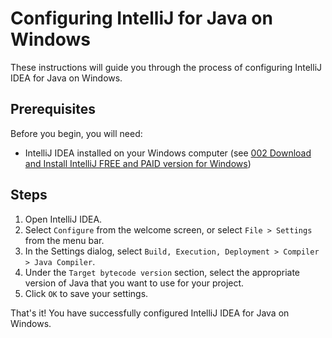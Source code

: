 # Configuring IntelliJ for Java on Windows

These instructions will guide you through the process of configuring IntelliJ IDEA for Java on Windows.

## Prerequisites

Before you begin, you will need:
- IntelliJ IDEA installed on your Windows computer (see [002 Download and Install IntelliJ FREE and PAID version for Windows](../setup/002_Download_and_Install_IntelliJ_FREE_and_PAID_version_for_Windows.md))

## Steps

1. Open IntelliJ IDEA.
2. Select `Configure` from the welcome screen, or select `File > Settings` from the menu bar.
3. In the Settings dialog, select `Build, Execution, Deployment > Compiler > Java Compiler`.
4. Under the `Target bytecode version` section, select the appropriate version of Java that you want to use for your project.
5. Click `OK` to save your settings.

That's it! You have successfully configured IntelliJ IDEA for Java on Windows.

